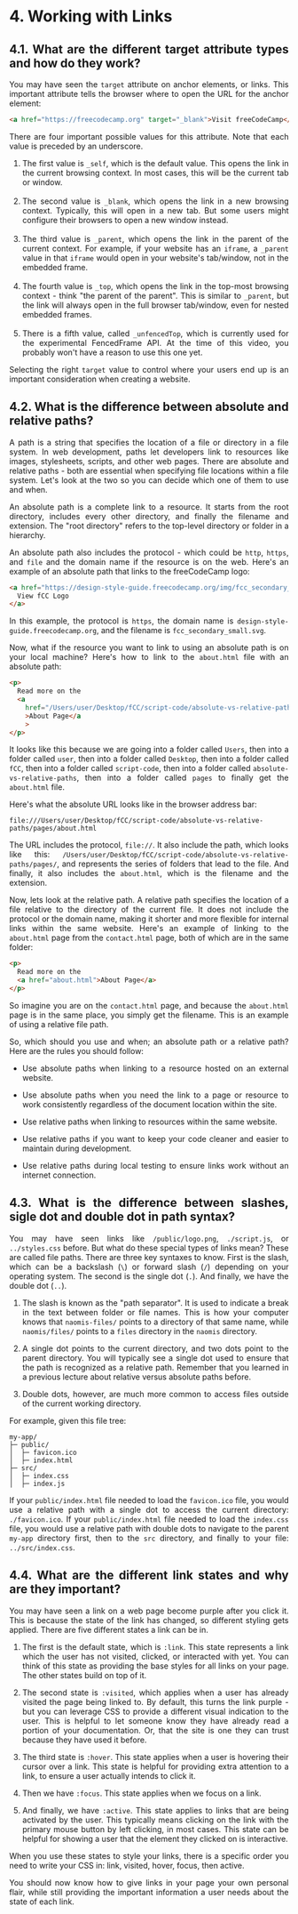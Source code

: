 <div style="text-align: justify">

# 4. Working with Links

## 4.1. What are the different target attribute types and how do they work?

You may have seen the <code>target</code> attribute on anchor elements, or links. This important attribute tells the browser where to open the URL for the anchor element:


```html
<a href="https://freecodecamp.org" target="_blank">Visit freeCodeCamp</a>
```

There are four important possible values for this attribute. Note that each value is preceded by an underscore.

1. The first value is <code>_self</code>, which is the default value. This opens the link in the current browsing context. In most cases, this will be the current tab or window.<br><br>
2. The second value is <code>_blank</code>, which opens the link in a new browsing context. Typically, this will open in a new tab. But some users might configure their browsers to open a new window instead.<br><br>
3. The third value is <code>_parent</code>, which opens the link in the parent of the current context. For example, if your website has an <code>iframe</code>, a <code>_parent</code> value in that <code>iframe</code> would open in your website's tab/window, not in the embedded frame.<br><br>
4. The fourth value is <code>_top</code>, which opens the link in the top-most browsing context - think "the parent of the parent". This is similar to <code>_parent</code>, but the link will always open in the full browser tab/window, even for nested embedded frames.<br><br>
5. There is a fifth value, called <code>_unfencedTop</code>, which is currently used for the experimental FencedFrame API. At the time of this video, you probably won't have a reason to use this one yet.

Selecting the right <code>target</code> value to control where your users end up is an important consideration when creating a website.

## 4.2. What is the difference between absolute and relative paths?

A path is a string that specifies the location of a file or directory in a file system. In web development, paths let developers link to resources like images, stylesheets, scripts, and other web pages. There are absolute and relative paths - both are essential when specifying file locations within a file system. Let's look at the two so you can decide which one of them to use and when.

An absolute path is a complete link to a resource. It starts from the root directory, includes every other directory, and finally the filename and extension. The "root directory" refers to the top-level directory or folder in a hierarchy.

An absolute path also includes the protocol - which could be <code>http</code>, <code>https</code>, and <code>file</code> and the domain name if the resource is on the web. Here's an example of an absolute path that links to the freeCodeCamp logo:


```html
<a href="https://design-style-guide.freecodecamp.org/img/fcc_secondary_small.svg">
  View fCC Logo
</a>
```

In this example, the protocol is <code>https</code>, the domain name is <code>design-style-guide.freecodecamp.org</code>, and the filename is <code>fcc_secondary_small.svg</code>.

Now, what if the resource you want to link to using an absolute path is on your local machine? Here's how to link to the <code>about.html</code> file with an absolute path:


```html
<p>
  Read more on the
  <a
    href="/Users/user/Desktop/fCC/script-code/absolute-vs-relative-paths/pages/about.html"
    >About Page</a
    >
</p>
```

It looks like this because we are going into a folder called <code>Users</code>, then into a folder called <code>user</code>, then into a folder called <code>Desktop</code>, then into a folder called <code>fCC</code>, then into a folder called <code>script-code</code>, then into a folder called <code>absolute-vs-relative-paths</code>, then into a folder called <code>pages</code> to finally get the <code>about.html</code> file.

Here's what the absolute URL looks like in the browser address bar:


```
file:///Users/user/Desktop/fCC/script-code/absolute-vs-relative-paths/pages/about.html
```

The URL includes the protocol, <code>file://</code>. It also include the path, which looks like this: <code>/Users/user/Desktop/fCC/script-code/absolute-vs-relative-paths/pages/</code>, and represents the series of folders that lead to the file. And finally, it also includes the <code>about.html</code>, which is the filename and the extension.

Now, lets look at the relative path. A relative path specifies the location of a file relative to the directory of the current file. It does not include the protocol or the domain name, making it shorter and more flexible for internal links within the same website. Here's an example of linking to the <code>about.html</code> page from the <code>contact.html</code> page, both of which are in the same folder:


```html
<p>
  Read more on the
  <a href="about.html">About Page</a>
</p>
```

So imagine you are on the <code>contact.html</code> page, and because the <code>about.html</code> page is in the same place, you simply get the filename. This is an example of using a relative file path.

So, which should you use and when; an absolute path or a relative path? Here are the rules you should follow:

- Use absolute paths when linking to a resource hosted on an external website.

- Use absolute paths when you need the link to a page or resource to work consistently regardless of the document location within the site.

- Use relative paths when linking to resources within the same website.

- Use relative paths if you want to keep your code cleaner and easier to maintain during development.

- Use relative paths during local testing to ensure links work without an internet connection.

## 4.3. What is the difference between slashes, sigle dot and double dot in path syntax?

You may have seen links like <code>/public/logo.png</code>, <code>./script.js</code>, or <code>../styles.css</code> before. But what do these special types of links mean? These are called file paths. There are three key syntaxes to know. First is the slash, which can be a backslash (<code>&#92;</code>) or forward slash (<code>&#47;</code>) depending on your operating system. The second is the single dot (<code>.</code>). And finally, we have the double dot (<code>..</code>).

1. The slash is known as the "path separator". It is used to indicate a break in the text between folder or file names. This is how your computer knows that <code>naomis-files/</code> points to a directory of that same name, while <code>naomis/files/</code> points to a <code>files</code> directory in the <code>naomis</code> directory.

2. A single dot points to the current directory, and two dots point to the parent directory. You will typically see a single dot used to ensure that the path is recognized as a relative path. Remember that you learned in a previous lecture about relative versus absolute paths before.

3. Double dots, however, are much more common to access files outside of the current working directory.

For example, given this file tree:


```
my-app/
├─ public/
│  ├─ favicon.ico
│  ├─ index.html
├─ src/
│  ├─ index.css
│  ├─ index.js
```

If your <code>public/index.html</code> file needed to load the <code>favicon.ico</code> file, you would use a relative path with a single dot to access the current directory: <code>./favicon.ico</code>. If your <code>public/index.html</code> file needed to load the <code>index.css</code> file, you would use a relative path with double dots to navigate to the parent <code>my-app</code> directory first, then to the <code>src</code> directory, and finally to your file: <code>../src/index.css</code>.

## 4.4. What are the different link states and why are they important?

You may have seen a link on a web page become purple after you click it. This is because the state of the link has changed, so different styling gets applied. There are five different states a link can be in.

1. The first is the default state, which is <code>:link</code>. This state represents a link which the user has not visited, clicked, or interacted with yet. You can think of this state as providing the base styles for all links on your page. The other states build on top of it.

2. The second state is <code>:visited</code>, which applies when a user has already visited the page being linked to. By default, this turns the link purple - but you can leverage CSS to provide a different visual indication to the user. This is helpful to let someone know they have already read a portion of your documentation. Or, that the site is one they can trust because they have used it before.

3. The third state is <code>:hover</code>. This state applies when a user is hovering their cursor over a link. This state is helpful for providing extra attention to a link, to ensure a user actually intends to click it.

4. Then we have <code>:focus</code>. This state applies when we focus on a link.

5. And finally, we have <code>:active</code>. This state applies to links that are being activated by the user. This typically means clicking on the link with the primary mouse button by left clicking, in most cases. This state can be helpful for showing a user that the element they clicked on is interactive.

When you use these states to style your links, there is a specific order you need to write your CSS in: link, visited, hover, focus, then active.

You should now know how to give links in your page your own personal flair, while still providing the important information a user needs about the state of each link.

</div>